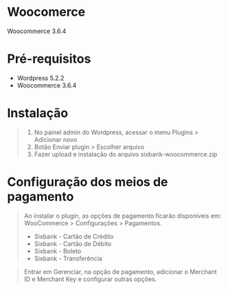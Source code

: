 # Woocomerce
Woocommerce 3.6.4

# Pré-requisitos
 - Wordpress 5.2.2
 - Woocommerce 3.6.4

# Instalação
> 1. No painel admin do Wordpress, acessar o menu Plugins > Adicionar novo
> 2. Botão Enviar plugin > Escolher arquivo
> 3. Fazer upload e instalação do arquivo sixbank-woocommerce.zip 


# Configuração dos meios de pagamento
> Ao instalar o plugin, as opções de pagamento ficarão disponíveis em: WooCommerce > Configurações > Pagamentos.
> - Sixbank - Cartão de Crédito
> - Sixbank - Cartão de Débito
> - Sixbank - Boleto
> - Sixbank - Transferência

> Entrar em Gerenciar, na opção de pagamento, adicionar o Merchant ID e Merchant Key e configurar outras opções.
